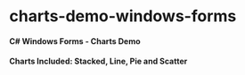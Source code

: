 # charts-demo-windows-forms

#### 	C# Windows Forms - Charts Demo
#### 	Charts Included: Stacked, Line, Pie and Scatter
